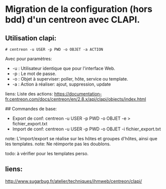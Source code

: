 # Migration de la configuration (hors bdd) d'un centreon avec CLAPI.


## Utilisation clapi:

```
# centreon -u USER -p PWD -o OBJET -a ACTION
```

Avec pour paramètres:

* -u : Utilisateur identique que pour l'interface Web.
* -p : Le mot de passe.
* -o : Objet à superviser: poller, hôte, service ou template.
* -a : Action à réaliser: ajout, suppression, update

liens: Liste des actions: https://documentation-fr.centreon.com/docs/centreon/en/2.8.x/api/clapi/objects/index.html


## Commandes de base:

* Export de conf: centreon -u USER -p PWD -o OBJET -e > fichier_export.txt
* Import de conf: centreon -u USER -p PWD -o OBJET -i fichier_export.txt

note: L'import/export se réalise sur les hôtes et groupes d'hôtes, ainsi que les templates.
note: Ne réimporte pas les doublons.


todo: à vérifier pour les templates perso.



## liens:

http://www.sugarbug.fr/atelier/techniques/ihmweb/centreon/clapi/
